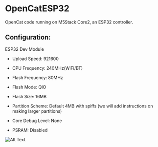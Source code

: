 # OpenCatESP32

OpenCat code running on M5Stack Core2, an ESP32 controller. 


## Configuration:

ESP32 Dev Module

* Upload Speed: 921600

* CPU Frequency: 240MHz(WiFi/BT)

* Flash Frequency: 80MHz

* Flash Mode: QIO

* Flash Size: 16MB

* Partition Scheme: Default 4MB with spiffs (we will add instructions on making larger partitions)

* Core Debug Level: None

* PSRAM: Disabled


![Alt Text](https://github.com/karl-mills/OpenCatEsp32/Images/NovaWalk.gif)


